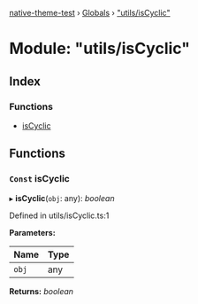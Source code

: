 [native-theme-test](../README.md) › [Globals](../globals.md) › ["utils/isCyclic"](_utils_iscyclic_.md)

# Module: "utils/isCyclic"

## Index

### Functions

* [isCyclic](_utils_iscyclic_.md#const-iscyclic)

## Functions

### `Const` isCyclic

▸ **isCyclic**(`obj`: any): *boolean*

Defined in utils/isCyclic.ts:1

**Parameters:**

Name | Type |
------ | ------ |
`obj` | any |

**Returns:** *boolean*
